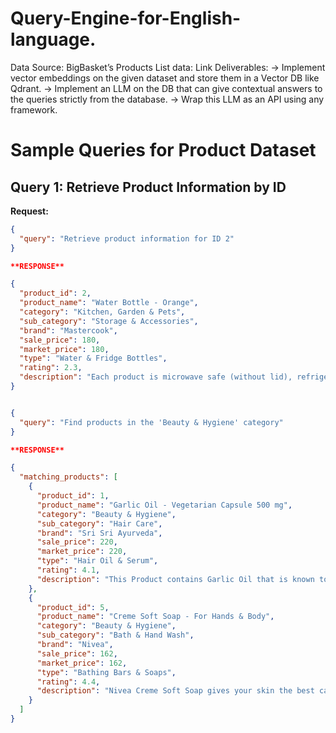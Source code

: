 # Query-Engine-for-English-language.
Data Source: BigBasket’s Products List data: 
Link Deliverables:
-> Implement vector embeddings on the given dataset and store them in a Vector DB like Qdrant. 
-> Implement an LLM on the DB that can give contextual answers to the queries strictly from the database. 
-> Wrap this LLM as an API using any framework.



# Sample Queries for Product Dataset

## Query 1: Retrieve Product Information by ID

**Request:**
```json
{
  "query": "Retrieve product information for ID 2"
}

**RESPONSE**

{
  "product_id": 2,
  "product_name": "Water Bottle - Orange",
  "category": "Kitchen, Garden & Pets",
  "sub_category": "Storage & Accessories",
  "brand": "Mastercook",
  "sale_price": 180,
  "market_price": 180,
  "type": "Water & Fridge Bottles",
  "rating": 2.3,
  "description": "Each product is microwave safe (without lid), refrigerator safe, dishwasher safe..."
}


{
  "query": "Find products in the 'Beauty & Hygiene' category"
}

**RESPONSE**

{
  "matching_products": [
    {
      "product_id": 1,
      "product_name": "Garlic Oil - Vegetarian Capsule 500 mg",
      "category": "Beauty & Hygiene",
      "sub_category": "Hair Care",
      "brand": "Sri Sri Ayurveda",
      "sale_price": 220,
      "market_price": 220,
      "type": "Hair Oil & Serum",
      "rating": 4.1,
      "description": "This Product contains Garlic Oil that is known to help proper digestion..."
    },
    {
      "product_id": 5,
      "product_name": "Creme Soft Soap - For Hands & Body",
      "category": "Beauty & Hygiene",
      "sub_category": "Bath & Hand Wash",
      "brand": "Nivea",
      "sale_price": 162,
      "market_price": 162,
      "type": "Bathing Bars & Soaps",
      "rating": 4.4,
      "description": "Nivea Creme Soft Soap gives your skin the best care that it must get..."
    }
  ]
}
